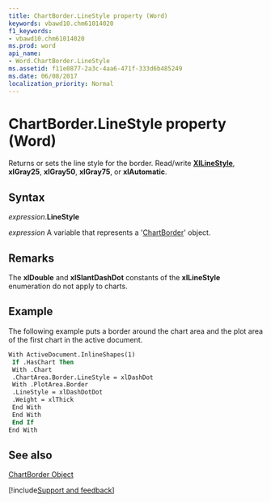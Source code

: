 ```yaml
---
title: ChartBorder.LineStyle property (Word)
keywords: vbawd10.chm61014020
f1_keywords:
- vbawd10.chm61014020
ms.prod: word
api_name:
- Word.ChartBorder.LineStyle
ms.assetid: f11e0877-2a3c-4aa6-471f-333d6b485249
ms.date: 06/08/2017
localization_priority: Normal
---
```



# ChartBorder.LineStyle property (Word)

Returns or sets the line style for the border. Read/write  **[XlLineStyle](Word.xllinestyle.md)**, **xlGray25**, **xlGray50**, **xlGray75**, or **xlAutomatic**.


## Syntax

_expression_.**LineStyle**

_expression_ A variable that represents a '[ChartBorder](Word.ChartBorder.md)' object.


## Remarks

The  **xlDouble** and **xlSlantDashDot** constants of the **xlLineStyle** enumeration do not apply to charts.


## Example

The following example puts a border around the chart area and the plot area of the first chart in the active document.


```vb
With ActiveDocument.InlineShapes(1) 
 If .HasChart Then 
 With .Chart 
 .ChartArea.Border.LineStyle = xlDashDot 
 With .PlotArea.Border 
 .LineStyle = xlDashDotDot 
 .Weight = xlThick 
 End With 
 End With 
 End If 
End With 

```


## See also


[ChartBorder Object](Word.ChartBorder.md)

[!include[Support and feedback](~/includes/feedback-boilerplate.md)]